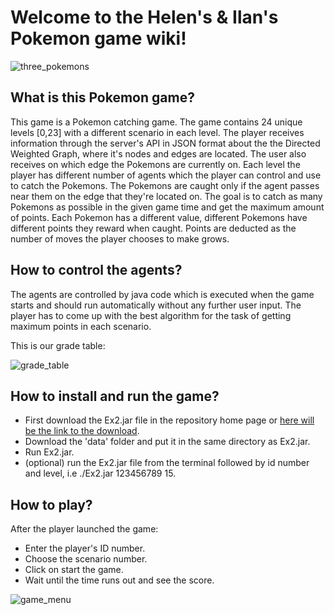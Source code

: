 # Welcome to the Helen's & Ilan's Pokemon game wiki!

![three_pokemons](https://cdn.vox-cdn.com/thumbor/DTp9raihs-H_5AvJYmaGg7sHz-k=/0x0:2257x1320/920x613/filters:focal(949x480:1309x840):format(webp)/cdn.vox-cdn.com/uploads/chorus_image/image/63738986/pokemon.0.0.png)

## What is this Pokemon game?
This game is a Pokemon catching game. The game contains 24 unique levels [0,23] with a different scenario in each level. The player receives information through the server's API in JSON format about the the Directed Weighted Graph, where it's nodes and edges are located. The user also receives on which edge the Pokemons are currently on. 
Each level the player has different number of agents which the player can control and use to catch the Pokemons. The Pokemons are caught only if the agent passes near them on the edge that they're located on. The goal is to catch as many Pokemons as possible in the given game time and get the maximum amount of points. Each Pokemon has a different value, different Pokemons have different points they reward when caught. Points are deducted as the number of moves the player chooses to make grows.

## How to control the agents?
The agents are controlled by java code which is executed when the game starts and should run automatically without any further user input. The player has to come up with the best algorithm for the task of getting maximum points in each scenario.

This is our grade table:

![grade_table](https://i.imgur.com/eTxWAeF.jpg)

## How to install and run the game?

* First download the Ex2.jar file in the repository home page or [here will be the link to the download](https://imgur.com/pudcf0A).
* Download the 'data' folder and put it in the same directory as Ex2.jar.
* Run Ex2.jar.
* (optional) run the Ex2.jar file from the terminal followed by id number and level, i.e ./Ex2.jar 123456789 15.

## How to play?
After the player launched the game:
* Enter the player's ID number.
* Choose the scenario number.
* Click on start the game.
* Wait until the time runs out and see the score.

![game_menu](https://i.ibb.co/mTZ8hTv/Whats-App-Image-2020-12-19-at-12-47-17.jpg)

